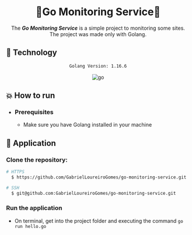 <div align="center">
    <h1>🌟Go Monitoring Service🌟</h1>
</div>

<div align="center">

The ***Go Monitoring Service*** is a simple project to monitoring some sites. The project was made only with Golang.
</div>

## :rocket: Technology

<div align="center">

```sh
Golang Version: 1.16.6
```

![go](https://img.shields.io/badge/go-007396?&logoColor=fff&style=for-the-badge&logo=go)

</div>

## :boom: How to run

- ### **Prerequisites**

    - Make sure you have Golang installed in your machine

## :hammer: Application

### Clone the repository:

```sh
# HTTPS
  $ https://github.com/GabrielLoureiroGomes/go-monitoring-service.git
```

```sh
# SSH
  $ git@github.com:GabrielLoureiroGomes/go-monitoring-service.git
```

### Run the application

- On terminal, get into the project folder and executing the command `go run hello.go`
